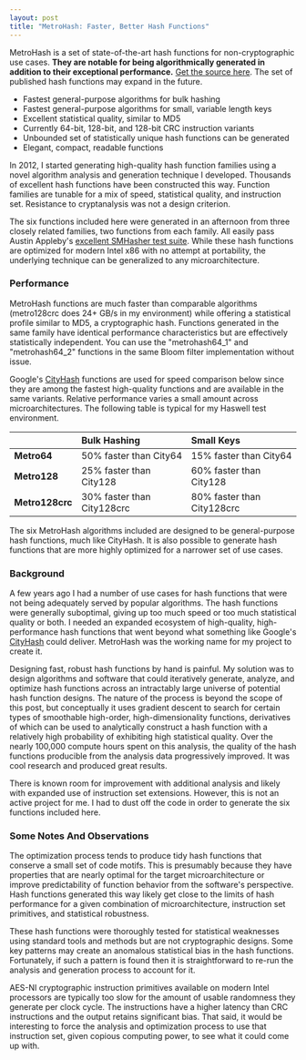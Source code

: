 ```yaml
---
layout: post
title: "MetroHash: Faster, Better Hash Functions"
---
```


MetroHash is a set of state-of-the-art hash functions for non-cryptographic use cases. **They are notable for being algorithmically generated in addition to their exceptional performance.** [Get the source here](https://github.com/jandrewrogers/MetroHash). The set of published hash functions may expand in the future.

* Fastest general-purpose algorithms for bulk hashing
* Fastest general-purpose algorithms for small, variable length keys
* Excellent statistical quality, similar to MD5
* Currently 64-bit, 128-bit, and 128-bit CRC instruction variants
* Unbounded set of statistically unique hash functions can be generated
* Elegant, compact, readable functions

In 2012, I started generating high-quality hash function families using a novel algorithm analysis and generation technique I developed. Thousands of excellent hash functions have been constructed this way. Function families are tunable for a mix of speed, statistical quality, and instruction set. Resistance to cryptanalysis was not a design criterion.

The six functions included here were generated in an afternoon from three closely related families, two functions from each family. All easily pass Austin Appleby's [excellent SMHasher test suite](https://code.google.com/p/smhasher/). While these hash functions are optimized for modern Intel x86 with no attempt at portability, the underlying technique can be generalized to any microarchitecture. 

### Performance

MetroHash functions are much faster than comparable algorithms (metro128crc does 24+ GB/s in my environment) while offering a statistical profile similar to MD5, a cryptographic hash. Functions generated in the same family have identical performance characteristics but are effectively statistically independent. You can use the "metrohash64_1" and "metrohash64_2" functions in the same Bloom filter implementation without issue.

Google's [CityHash](https://code.google.com/p/cityhash/) functions are used for speed comparison below since they are among the fastest high-quality functions and are available in the same variants. Relative performance varies a small amount across microarchitectures. The following table is typical for my Haswell test environment.


|              |Bulk Hashing                 |Small Keys                   |
|:-------------|:----------------------------|:----------------------------|
|**Metro64**     | 50% faster than City64      | 15% faster than City64      |
|**Metro128**    | 25% faster than City128     | 60% faster than City128     |
|**Metro128crc** | 30% faster than City128crc  | 80% faster than City128crc  |


The six MetroHash algorithms included are designed to be general-purpose hash functions, much like CityHash. It is also possible to generate hash functions that are more highly optimized for a narrower set of use cases. 

### Background

A few years ago I had a number of use cases for hash functions that were not being adequately served by popular algorithms. The hash functions were generally suboptimal, giving up too much speed or too much statistical quality or both. I needed an expanded ecosystem of high-quality, high-performance hash functions that went beyond what something like Google's [CityHash](https://code.google.com/p/cityhash/) could deliver. MetroHash was the working name for my project to create it.

Designing fast, robust hash functions by hand is painful. My solution was to design algorithms and software that could iteratively generate, analyze, and optimize hash functions across an intractably large universe of potential hash function designs. The nature of the process is beyond the scope of this post, but conceptually it uses gradient descent to search for certain types of smoothable high-order, high-dimensionality functions, derivatives of which can be used to analytically construct a hash function with a relatively high probability of exhibiting high statistical quality. Over the nearly 100,000 compute hours spent on this analysis, the quality of the hash functions producible from the analysis data progressively improved. It was cool research and produced great results.

There is known room for improvement with additional analysis and likely with expanded use of instruction set extensions. However, this is not an active project for me. I had to dust off the code in order to generate the six functions included here.

### Some Notes And Observations

The optimization process tends to produce tidy hash functions that conserve a small set of code motifs. This is presumably because they have properties that are nearly optimal for the target microarchitecture or improve predictability of function behavior from the software's perspective. Hash functions generated this way likely get close to the limits of hash performance for a given combination of microarchitecture, instruction set primitives, and statistical robustness. 

These hash functions were thoroughly tested for statistical weaknesses using standard tools and methods but are not cryptographic designs. Some key patterns may create an anomalous statistical bias in the hash functions. Fortunately, if such a pattern is found then it is straightforward to re-run the analysis and generation process to account for it.

AES-NI cryptographic instruction primitives available on modern Intel processors are typically too slow for the amount of usable randomness they generate per clock cycle. The instructions have a higher latency than CRC instructions and the output retains significant bias. That said, it would be interesting to force the analysis and optimization process to use that instruction set, given copious computing power, to see what it could come up with. 

